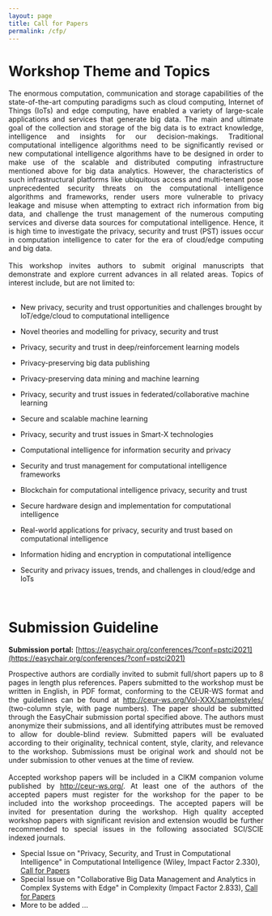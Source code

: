 ```yaml
---
layout: page
title: Call for Papers
permalink: /cfp/
---
```


# **Workshop Theme and Topics**

<div style="text-align: justify"> The enormous computation, communication and storage capabilities of the state-of-the-art computing paradigms such as cloud computing, Internet of Things (IoTs) and edge computing, have enabled a variety of large-scale applications and services that generate big data. The main and ultimate goal of the collection and storage of the big data is to extract knowledge, intelligence and insights for our decision-makings. Traditional computational intelligence algorithms need to be significantly revised or new computational intelligence algorithms have to be designed in order to make use of the scalable and distributed computing infrastructure mentioned above for big data analytics. However, the characteristics of such infrastructural platforms like ubiquitous access and multi-tenant pose unprecedented security threats on the computational intelligence algorithms and frameworks, render users more vulnerable to privacy leakage and misuse when attempting to extract rich information from big data, and challenge the trust management of the numerous computing services and diverse data sources for computational intelligence. Hence, it is high time to investigate the privacy, security and trust (PST) issues occur in computation intelligence to cater for the era of cloud/edge computing and big data.</div> 

<br/>

<div style="text-align: justify"> This workshop invites authors to submit original manuscripts that demonstrate and explore current advances in all related areas. Topics of interest include, but are not limited to: </div>

<br/>

- New privacy, security and trust opportunities and challenges brought by IoT/edge/cloud to computational intelligence

- Novel theories and modelling for privacy, security and trust

- Privacy, security and trust in deep/reinforcement learning models

- Privacy-preserving big data publishing

- Privacy-preserving data mining and machine learning

- Privacy, security and trust issues in federated/collaborative machine learning

- Secure and scalable machine learning

- Privacy, security and trust issues in Smart-X technologies

- Computational intelligence for information security and privacy

- Security and trust management for computational intelligence frameworks

- Blockchain for computational intelligence privacy, security and trust

- Secure hardware design and implementation for computational intelligence

- Real-world applications for privacy, security and trust based on computational intelligence

- Information hiding and encryption in computational intelligence

- Security and privacy issues, trends, and challenges in cloud/edge and IoTs

<br/>

# **Submission Guideline**

**Submission portal:** [https://easychair.org/conferences/?conf=pstci2021](https://easychair.org/conferences/?conf=pstci2021)


<div style="text-align: justify">Prospective authors are cordially invited to submit full/short papers up to 8 pages in length plus references. Papers submitted to the workshop must be written in English, in PDF format, conforming to the CEUR-WS format and the guidelines can be found at <a href="http://ceur-ws.org/Vol-XXX/samplestyles/">http://ceur-ws.org/Vol-XXX/samplestyles/</a> (two-column style, with page numbers). The paper should be submitted through the EasyChair submission portal specified above. The authors must anonymize their submissions, and all identifying attributes must be removed to allow for double-blind review. Submitted papers will be evaluated according to their originality, technical content, style, clarity, and relevance to the workshop. Submissions must be original work and should not be under submission to other venues at the time of review.</div>

<br/>

<div style="text-align: justify"> Accepted workshop papers will be included in a CIKM companion volume published by <a href="http://ceur-ws.org/">http://ceur-ws.org/</a>. At least one of the authors of the accepted papers must register for the workshop for the paper to be included into the workshop proceedings. The accepted papers will be invited for presentation during the workshop. High quality accepted workshop papers with significant revision and extension woudld be further recommended to special issues in the following associated SCI/SCIE indexed journals. </div>

- Special Issue on "Privacy, Security, and Trust in Computational Intelligence" in Computational Intelligence (Wiley, Impact Factor 2.330), [Call for Papers](https://onlinelibrary.wiley.com/pb-assets/assets/14678640/CFP_CI_special-issue_PSTCI-1628180561553.pdf)
- Special Issue on "Collaborative Big Data Management and Analytics in Complex Systems with Edge" in Complexity (Impact Factor 2.833), [Call for Papers](https://www.hindawi.com/journals/complexity/si/149145/page/2/)
- More to be added ...
